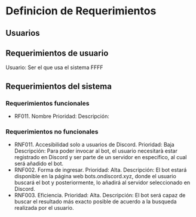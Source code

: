 # Definicion de Requerimientos

## Usuarios

## Requerimientos de usuario
Usuario: Ser el que usa el sistema
FFFF
## Requerimientos del sistema
### Requerimientos funcionales
- RF011. Nombre
Prioridad:
Descripción:
### Requerimientos no funcionales
- RNF011. Accesibilidad solo a usuarios de Discord.
Prioridad: Baja
Descripción: Para poder invocar al bot, el usuario necesitarà estar registrado en Discord y ser parte de un servidor en específico, al cual será añadido el bot.
- RNF002. Forma de ingresar.
Prioridad: Alta.
Descripción: El bot estará disponible en la página web bots.ondiscord.xyz, donde el usuario buscará el bot y posteriormente, lo añadirá al servidor seleccionado en Discord.
- RNF003. Eficiencia.
Prioridad: Alta.
Descripción: El bot será capaz de buscar el resultado más exacto posible de acuerdo a la busqueda realizada por el usuario.
